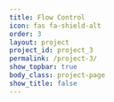 ```yaml
---
title: Flow Control
icon: fas fa-shield-alt
order: 3
layout: project
project_id: project_3
permalink: /project-3/
show_topbar: true
body_class: project-page
show_title: false
---
```

